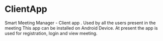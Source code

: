 # ClientApp
Smart Meeting Manager - Client app .  Used by all the users present in the meeting
This app can be installed on Android Device.
At present the app is used for registration, login and view meeting.
